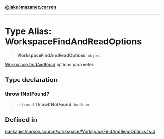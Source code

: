 [**@jakubmazanec/carson**](../README.md)

---

# Type Alias: WorkspaceFindAndReadOptions

> **WorkspaceFindAndReadOptions**: `object`

[Workspace.findAndRead](../classes/Workspace.md#findandread) options parameter.

## Type declaration

### throwIfNotFound?

> `optional` **throwIfNotFound**: `boolean`

## Defined in

[packages/carson/source/workspace/WorkspaceFindAndReadOptions.ts:4](https://github.com/jakubmazanec/tools/blob/077fa4993ebe623b1c463499cc41912353ae6eb1/packages/carson/source/workspace/WorkspaceFindAndReadOptions.ts#L4)
